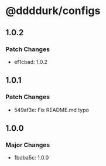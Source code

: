 # @ddddurk/configs

## 1.0.2

### Patch Changes

- ef1cbad: 1.0.2

## 1.0.1

### Patch Changes

- 549af3e: Fix README.md typo

## 1.0.0

### Major Changes

- 1bdba5c: 1.0.0
